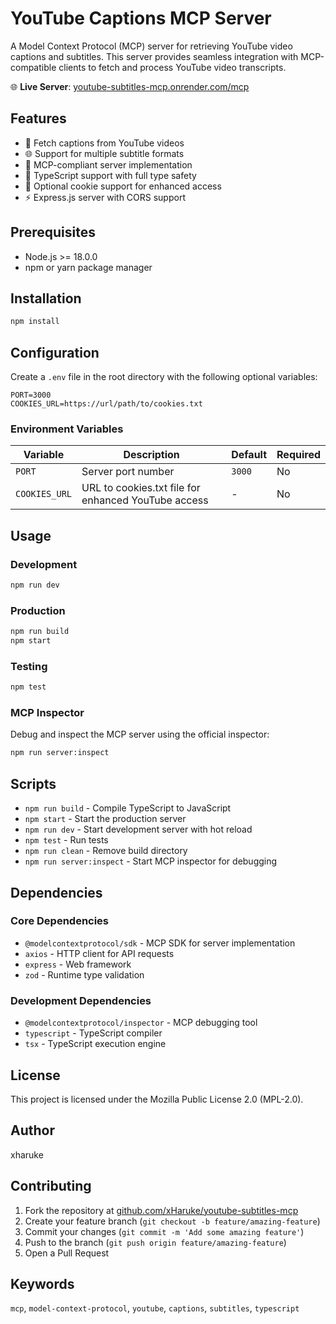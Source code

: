 # YouTube Captions MCP Server

A Model Context Protocol (MCP) server for retrieving YouTube video captions and subtitles. This server provides seamless integration with MCP-compatible clients to fetch and process YouTube video transcripts.

🌐 **Live Server**: [youtube-subtitles-mcp.onrender.com/mcp](https://youtube-subtitles-mcp.onrender.com/mcp)

## Features

- 🎥 Fetch captions from YouTube videos
- 🌐 Support for multiple subtitle formats
- 🔧 MCP-compliant server implementation
- 📝 TypeScript support with full type safety
- 🍪 Optional cookie support for enhanced access
- ⚡ Express.js server with CORS support

## Prerequisites

- Node.js >= 18.0.0
- npm or yarn package manager

## Installation

```bash
npm install
```

## Configuration

Create a `.env` file in the root directory with the following optional variables:

```env
PORT=3000
COOKIES_URL=https://url/path/to/cookies.txt
```

### Environment Variables

| Variable      | Description                                         | Default | Required |
| ------------- | --------------------------------------------------- | ------- | -------- |
| `PORT`        | Server port number                                  | `3000`  | No       |
| `COOKIES_URL` | URL to cookies.txt file for enhanced YouTube access | -       | No       |

## Usage

### Development

```bash
npm run dev
```

### Production

```bash
npm run build
npm start
```

### Testing

```bash
npm test
```

### MCP Inspector

Debug and inspect the MCP server using the official inspector:

```bash
npm run server:inspect
```

## Scripts

- `npm run build` - Compile TypeScript to JavaScript
- `npm start` - Start the production server
- `npm run dev` - Start development server with hot reload
- `npm test` - Run tests
- `npm run clean` - Remove build directory
- `npm run server:inspect` - Start MCP inspector for debugging

## Dependencies

### Core Dependencies

- `@modelcontextprotocol/sdk` - MCP SDK for server implementation
- `axios` - HTTP client for API requests
- `express` - Web framework
- `zod` - Runtime type validation

### Development Dependencies

- `@modelcontextprotocol/inspector` - MCP debugging tool
- `typescript` - TypeScript compiler
- `tsx` - TypeScript execution engine

## License

This project is licensed under the Mozilla Public License 2.0 (MPL-2.0).

## Author

xharuke

## Contributing

1. Fork the repository at [github.com/xHaruke/youtube-subtitles-mcp](https://github.com/xHaruke/youtube-subtitles-mcp)
2. Create your feature branch (`git checkout -b feature/amazing-feature`)
3. Commit your changes (`git commit -m 'Add some amazing feature'`)
4. Push to the branch (`git push origin feature/amazing-feature`)
5. Open a Pull Request

## Keywords

`mcp`, `model-context-protocol`, `youtube`, `captions`, `subtitles`, `typescript`

